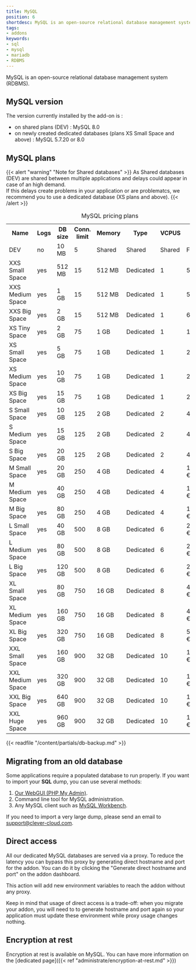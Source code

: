 ```yaml
---
title: MySQL
position: 6
shortdesc: MySQL is an open-source relational database management system (RDBMS).
tags:
- addons
keywords:
- sql
- mysql
- mariadb
- RDBMS
---
```


MySQL is an open-source relational database management system (RDBMS).

## MySQL version

The version currently installed by the add-on is :

- on shared plans (DEV) : MySQL 8.0
- on newly created dedicated databases (plans XS Small Space and above) : MySQL 5.7.20 or 8.0

## MySQL plans

{{< alert "warning" "Note for Shared databases" >}}
    As Shared databases (DEV) are shared between multiple applications and delays could appear in case of
  an high demand.<br />
  If this delays create problems in your application or are problematcs, we recommend you to use a dedicated database
  (XS plans and above).
{{< /alert >}}


<table class="table table-bordered table-striped dataTable"><caption>MySQL pricing plans</caption>
<tr>
<th>Name</th>
<th>Logs</th>
<th>DB size</th>
<th>Conn. limit</th>
<th>Memory</th>
<th>Type</th>
<th>VCPUS</th>
<th>Price /mo</th>
</tr>
<tr>
<td class="cc-col__price"><span class="label cc-label__price label-info">DEV</span></td>
<td>no</td>
<td>10 MB</td>
<td>5</td>
<td>Shared</td>
<td>Shared</td>
<td>Shared</td>
<td>Free</td>
</tr>
<tr>
<td class="cc-col__price"><span class="label cc-label__price label-info">XXS Small Space</span></td>
<td>yes</td>
<td>512 MB</td>
<td>15</td>
<td>512 MB</td>
<td>Dedicated</td>
<td>1</td>
<td>5.00 €</td>
</tr>
<tr>
<td class="cc-col__price"><span class="label cc-label__price label-info">XXS Medium Space</span></td>
<td>yes</td>
<td>1 GB</td>
<td>15</td>
<td>512 MB</td>
<td>Dedicated</td>
<td>1</td>
<td>5.90 €</td>
</tr>
<tr>
<td class="cc-col__price"><span class="label cc-label__price label-info">XXS Big Space</span></td>
<td>yes</td>
<td>2 GB</td>
<td>15</td>
<td>512 MB</td>
<td>Dedicated</td>
<td>1</td>
<td>6.80 €</td>
</tr>
<tr>
<td class="cc-col__price"><span class="label cc-label__price label-info">XS Tiny Space</span></td>
<td>yes</td>
<td>2 GB</td>
<td>75</td>
<td>1 GB</td>
<td>Dedicated</td>
<td>1</td>
<td>13.00 €</td>
</tr>
<td class="cc-col__price"><span class="label cc-label__price label-info">XS Small Space</span></td>
<td>yes</td>
<td>5 GB</td>
<td>75</td>
<td>1 GB</td>
<td>Dedicated</td>
<td>1</td>
<td>22.00 €</td>
</tr>
<tr>
<td class="cc-col__price"><span class="label cc-label__price label-info">XS Medium Space</span></td>
<td>yes</td>
<td>10 GB</td>
<td>75</td>
<td>1 GB</td>
<td>Dedicated</td>
<td>1</td>
<td>24.50 €</td>
</tr>
<tr>
<td class="cc-col__price"><span class="label cc-label__price label-info">XS Big Space</span></td>
<td>yes</td>
<td>15 GB</td>
<td>75</td>
<td>1 GB</td>
<td>Dedicated</td>
<td>1</td>
<td>27.00 €</td>
</tr>
<tr>
<td class="cc-col__price"><span class="label cc-label__price label-info">S Small Space</span></td>
<td>yes</td>
<td>10 GB</td>
<td>125</td>
<td>2 GB</td>
<td>Dedicated</td>
<td>2</td>
<td>44.00 €</td>
</tr>
<tr>
<td class="cc-col__price"><span class="label cc-label__price label-info">S Medium Space</span></td>
<td>yes</td>
<td>15 GB</td>
<td>125</td>
<td>2 GB</td>
<td>Dedicated</td>
<td>2</td>
<td>46.50 €</td>
</tr>
<tr>
<td class="cc-col__price"><span class="label cc-label__price label-info">S Big Space</span></td>
<td>yes</td>
<td>20 GB</td>
<td>125</td>
<td>2 GB</td>
<td>Dedicated</td>
<td>2</td>
<td>49.00 €</td>
</tr>
<tr>
<td class="cc-col__price"><span class="label cc-label__price label-info">M Small Space</span></td>
<td>yes</td>
<td>20 GB</td>
<td>250</td>
<td>4 GB</td>
<td>Dedicated</td>
<td>4</td>
<td>103.00 €</td>
</tr>
<tr>
<td class="cc-col__price"><span class="label cc-label__price label-info">M Medium Space</span></td>
<td>yes</td>
<td>40 GB</td>
<td>250</td>
<td>4 GB</td>
<td>Dedicated</td>
<td>4</td>
<td>113.60 €</td>
</tr>
<tr>
<td class="cc-col__price"><span class="label cc-label__price label-info">M Big Space</span></td>
<td>yes</td>
<td>80 GB</td>
<td>250</td>
<td>4 GB</td>
<td>Dedicated</td>
<td>4</td>
<td>133.60 €</td>
</tr>
<tr>
<td class="cc-col__price"><span class="label cc-label__price label-info">L Small Space</span></td>
<td>yes</td>
<td>40 GB</td>
<td>500</td>
<td>8 GB</td>
<td>Dedicated</td>
<td>6</td>
<td>207.20 €</td>
</tr>
<tr>
<td class="cc-col__price"><span class="label cc-label__price label-info">L Medium Space</span></td>
<td>yes</td>
<td>80 GB</td>
<td>500</td>
<td>8 GB</td>
<td>Dedicated</td>
<td>6</td>
<td>227.20 €</td>
</tr>
<tr>
<td class="cc-col__price"><span class="label cc-label__price label-info">L Big Space</span></td>
<td>yes</td>
<td>120 GB</td>
<td>500</td>
<td>8 GB</td>
<td>Dedicated</td>
<td>6</td>
<td>247.20 €</td>
</tr>
<tr>
<td class="cc-col__price"><span class="label cc-label__price label-info">XL Small Space</span></td>
<td>yes</td>
<td>80 GB</td>
<td>750</td>
<td>16 GB</td>
<td>Dedicated</td>
<td>8</td>
<td>414.40 €</td>
</tr>
<tr>
<td class="cc-col__price"><span class="label cc-label__price label-info">XL Medium Space</span></td>
<td>yes</td>
<td>160 GB</td>
<td>750</td>
<td>16 GB</td>
<td>Dedicated</td>
<td>8</td>
<td>454.40 €</td>
</tr>
<tr>
<td class="cc-col__price"><span class="label cc-label__price label-info">XL Big Space</span></td>
<td>yes</td>
<td>320 GB</td>
<td>750</td>
<td>16 GB</td>
<td>Dedicated</td>
<td>8</td>
<td>534.40 €</td>
</tr>
<tr>
<td class="cc-col__price"><span class="label cc-label__price label-info">XXL Small Space</span></td>
<td>yes</td>
<td>160 GB</td>
<td>900</td>
<td>32 GB</td>
<td>Dedicated</td>
<td>10</td>
<td>1022.00 €</td>
</tr>
<tr>
<td class="cc-col__price"><span class="label cc-label__price label-info">XXL Medium Space</span></td>
<td>yes</td>
<td>320 GB</td>
<td>900</td>
<td>32 GB</td>
<td>Dedicated</td>
<td>10</td>
<td>1134.00 €</td>
</tr>
<tr>
<td class="cc-col__price"><span class="label cc-label__price label-info">XXL Big Space</span></td>
<td>yes</td>
<td>640 GB</td>
<td>900</td>
<td>32 GB</td>
<td>Dedicated</td>
<td>10</td>
<td>1358.00 €</td>
</tr>
<tr>
<td class="cc-col__price"><span class="label cc-label__price label-info">XXL Huge Space</span></td>
<td>yes</td>
<td>960 GB</td>
<td>900</td>
<td>32 GB</td>
<td>Dedicated</td>
<td>10</td>
<td>1582.00 €</td>
</tr>
</table>

{{< readfile "/content/partials/db-backup.md" >}}

## Migrating from an old database

Some applications require a populated database to run properly.
If you want to import your **SQL** dump, you can use several methods:

1. [Our WebGUI (PHP My Admin)](https://dbms-pma.clever-cloud.com/).
2. Command line tool for MySQL administration.
3. Any MySQL client such as [MySQL Workbench](https://www.mysql.fr/products/workbench/).

If you need to import a very large dump, please send an email to <support@clever-cloud.com>.

## Direct access

All our dedicated MySQL databases are served via a proxy. To reduce the latency you can bypass this proxy by generating direct hostname and port for the addon. You can do it by clicking the "Generate direct hostname and port" on the addon dashboard.

This action will add new environment variables to reach the addon without any proxy.

Keep in mind that usage of direct access is a trade-off: when you migrate your addon, you will need to to generate hostname and port again so your application must update these environment while proxy usage changes nothing.

## Encryption at rest

Encryption at rest is available on MySQL. You can have more information on the [dedicated page]({{< ref "administrate/encryption-at-rest.md" >}})
